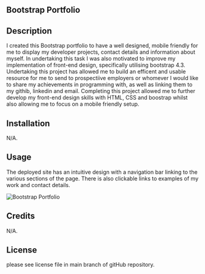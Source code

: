 ## Bootstrap Portfolio

## Description

I created this Bootstrap portfolio to have a well designed, mobile friendly for me to display my developer projects, contact details and information about myself. In undertaking this task I was also motivated to improve my implementation of front-end design, specifically utilising bootstrap 4.3. Undertaking this project has allowed me to build an efficent and usable resource for me to send to prospectiive employers or whomever I would like to share my achievements in programming with, as well as linking them to my githib, linkedin and email. Completing this project allowed me to further develop my front-end design skills with HTML, CSS and boostrap whilst also allowing me to focus on a mobile friendly setup. 

## Installation

N/A.

## Usage

The deployed site has an intuitive design with a navigation bar linking to the various sections of the page. There is also clickable links to examples of my work and contact details.

![Bootstrap Portfolio](assets/images/screenshot.png)


## Credits

N/A.

## License

please see license file in main branch of gitHub repository.
